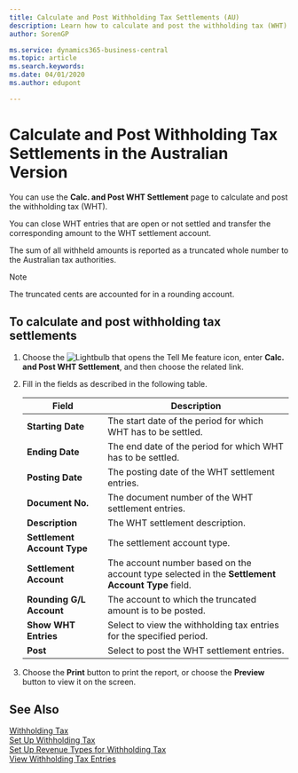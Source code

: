 ```yaml
---
title: Calculate and Post Withholding Tax Settlements (AU)
description: Learn how to calculate and post the withholding tax (WHT) in the Australian version of Business Central.
author: SorenGP

ms.service: dynamics365-business-central
ms.topic: article
ms.search.keywords:
ms.date: 04/01/2020
ms.author: edupont

---
```

# Calculate and Post Withholding Tax Settlements in the Australian Version

You can use the **Calc. and Post WHT Settlement** page to calculate and post the withholding tax (WHT).  

You can close WHT entries that are open or not settled and transfer the corresponding amount to the WHT settlement account.  

The sum of all withheld amounts is reported as a truncated whole number to the Australian tax authorities.  

> [!NOTE]  
>  The truncated cents are accounted for in a rounding account.  

## To calculate and post withholding tax settlements  

1.  Choose the ![Lightbulb that opens the Tell Me feature](../../media/ui-search/search_small.png "Tell me what you want to do") icon, enter **Calc. and Post WHT Settlement**, and then choose the related link.  
2.  Fill in the fields as described in the following table.  

    |Field|Description|  
    |---------------------------------|---------------------------------------|  
    |**Starting Date**|The start date of the period for which WHT has to be settled.|  
    |**Ending Date**|The end date of the period for which WHT has to be settled.|  
    |**Posting Date**|The posting date of the WHT settlement entries.|  
    |**Document No.**|The document number of the WHT settlement entries.|  
    |**Description**|The WHT settlement description.|  
    |**Settlement Account Type**|The settlement account type.|  
    |**Settlement Account**|The account number based on the account type selected in the **Settlement Account Type** field.|  
    |**Rounding G/L Account**|The account to which the truncated amount is to be posted.|  
    |**Show WHT Entries**|Select to view the withholding tax entries for the specified period.|  
    |**Post**|Select to post the WHT settlement entries.|  

3.  Choose the **Print** button to print the report, or choose the **Preview** button to view it on the screen.  

## See Also  
 [Withholding Tax](withholding-tax.md)   
 [Set Up Withholding Tax](how-to-set-up-withholding-tax.md)   
 [Set Up Revenue Types for Withholding Tax](how-to-set-up-revenue-types-for-withholding-tax.md)   
 [View Withholding Tax Entries](how-to-view-withholding-tax-entries.md)
